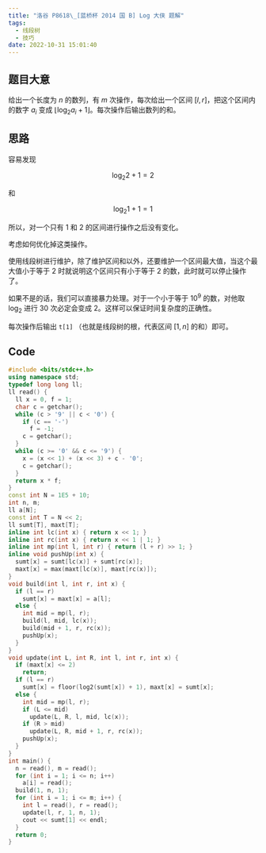 ```yaml
---
title: "洛谷 P8618\_[蓝桥杯 2014 国 B] Log 大侠 题解"
tags:
  - 线段树
  - 技巧
date: 2022-10-31 15:01:40
---
```



## 题目大意

给出一个长度为 $n$ 的数列，有 $m$ 次操作，每次给出一个区间 $[l,r]$，把这个区间内的数字 $a_i$ 变成 $\lfloor \log_2a_i+1\rfloor$。每次操作后输出数列的和。

## 思路

容易发现

$$\log_2 2 + 1 = 2$$

和

$$\log_2 1 + 1 = 1$$

所以，对一个只有 $1$ 和 $2$ 的区间进行操作之后没有变化。

考虑如何优化掉这类操作。

使用线段树进行维护，除了维护区间和以外，还要维护一个区间最大值，当这个最大值小于等于 $2$ 时就说明这个区间只有小于等于 $2$ 的数，此时就可以停止操作了。

如果不是的话，我们可以直接暴力处理。对于一个小于等于 $10^9$ 的数，对他取 $\log_2$ 进行 $30$ 次必定会变成 $2$。这样可以保证时间复杂度的正确性。

每次操作后输出 `t[1]` （也就是线段树的根，代表区间 $[1,n]$ 的和）即可。

## Code

```C++
#include <bits/stdc++.h>
using namespace std;
typedef long long ll;
ll read() {
  ll x = 0, f = 1;
  char c = getchar();
  while (c > '9' || c < '0') {
    if (c == '-')
      f = -1;
    c = getchar();
  }
  while (c >= '0' && c <= '9') {
    x = (x << 1) + (x << 3) + c - '0';
    c = getchar();
  }
  return x * f;
}
const int N = 1E5 + 10;
int n, m;
ll a[N];
const int T = N << 2;
ll sumt[T], maxt[T];
inline int lc(int x) { return x << 1; }
inline int rc(int x) { return x << 1 | 1; }
inline int mp(int l, int r) { return (l + r) >> 1; }
inline void pushUp(int x) {
  sumt[x] = sumt[lc(x)] + sumt[rc(x)];
  maxt[x] = max(maxt[lc(x)], maxt[rc(x)]);
}
void build(int l, int r, int x) {
  if (l == r)
    sumt[x] = maxt[x] = a[l];
  else {
    int mid = mp(l, r);
    build(l, mid, lc(x));
    build(mid + 1, r, rc(x));
    pushUp(x);
  }
}
void update(int L, int R, int l, int r, int x) {
  if (maxt[x] <= 2)
    return;
  if (l == r)
    sumt[x] = floor(log2(sumt[x]) + 1), maxt[x] = sumt[x];
  else {
    int mid = mp(l, r);
    if (L <= mid)
      update(L, R, l, mid, lc(x));
    if (R > mid)
      update(L, R, mid + 1, r, rc(x));
    pushUp(x);
  }
}
int main() {
  n = read(), m = read();
  for (int i = 1; i <= n; i++)
    a[i] = read();
  build(1, n, 1);
  for (int i = 1; i <= m; i++) {
    int l = read(), r = read();
    update(l, r, 1, n, 1);
    cout << sumt[1] << endl;
  }
  return 0;
}
```
